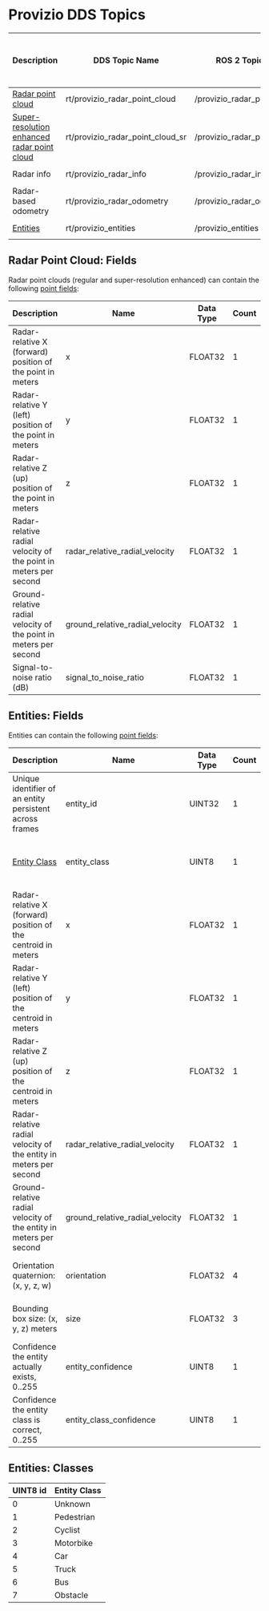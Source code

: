 # Provizio DDS Topics

| Description | DDS Topic Name   | ROS 2 Topic Name | Data Type | C++ Type Name / Pub-Sub Type Name | Python Type Name / Pub-Sub Type Name | Built-in ROS 2 Type |
| ----------- | ---------------- | ---------------- | --------- | ------------- | ---------------- | ------------------- |
| [Radar point cloud](#radar-point-cloud-fields) | rt/provizio_radar_point_cloud | /provizio_radar_point_cloud | [sensor_msgs/msg/PointCloud2](ros/sensor_msgs/msg/PointCloud2.idl) | `sensor_msgs::msg::PointCloud2` / `sensor_msgs::msg::PointCloud2PubSubType` | `provizio_dds.PointCloud2` / `provizio_dds.PointCloud2PubSubType` | [Yes](https://docs.ros2.org/latest/api/sensor_msgs/msg/PointCloud2.html) |
| [Super-resolution enhanced radar point cloud](#radar-point-cloud-fields) | rt/provizio_radar_point_cloud_sr | /provizio_radar_point_cloud_sr | [sensor_msgs/msg/PointCloud2](ros/sensor_msgs/msg/PointCloud2.idl) | `sensor_msgs::msg::PointCloud2` / `sensor_msgs::msg::PointCloud2PubSubType` | `provizio_dds.PointCloud2` / `provizio_dds.PointCloud2PubSubType` | [Yes](https://docs.ros2.org/latest/api/sensor_msgs/msg/PointCloud2.html) |
| Radar info | rt/provizio_radar_info | /provizio_radar_info | [provizio/msg/radar_info](provizio/msg/radar_info.idl) | `provizio::msg::radar_info` / `provizio::msg::radar_infoPubSubType` | `provizio_dds.radar_info` / `provizio_dds.radar_infoPubSubType` | No |
| Radar-based odometry | rt/provizio_radar_odometry | /provizio_radar_odometry | [nav_msgs/msg/Odometry](ros/nav_msgs/msg/Odometry.idl) | `nav_msgs::msg::Odometry` / `nav_msgs::msg::OdometryPubSubType` | `provizio_dds.Odometry` / `provizio_dds.OdometryPubSubType` | [Yes](https://docs.ros2.org/latest/api/nav_msgs/msg/Odometry.html) |
| [Entities](#entities-fields) | rt/provizio_entities | /provizio_entities | [sensor_msgs/msg/PointCloud2](ros/sensor_msgs/msg/PointCloud2.idl) | `sensor_msgs::msg::PointCloud2` / `sensor_msgs::msg::PointCloud2PubSubType` | `provizio_dds.PointCloud2` / `provizio_dds.PointCloud2PubSubType` | [Yes](https://docs.ros2.org/latest/api/sensor_msgs/msg/PointCloud2.html) |

## Radar Point Cloud: Fields

Radar point clouds (regular and super-resolution enhanced) can contain the following [point fields](https://docs.ros2.org/latest/api/sensor_msgs/msg/PointField.html):

| Description                                                       | Name                            | Data Type | Count | Field Presence                  |
| ----------------------------------------------------------------- | ------------------------------- | --------- | ----- | ------------------------------- |
| Radar-relative X (forward) position of the point in meters        | x                               | FLOAT32   | 1     | Always present                  |
| Radar-relative Y (left) position of the point in meters           | y                               | FLOAT32   | 1     | Always present                  |
| Radar-relative Z (up) position of the point in meters             | z                               | FLOAT32   | 1     | Always present                  |
| Radar-relative radial velocity of the point in meters per second  | radar_relative_radial_velocity  | FLOAT32   | 1     | Always present                  |
| Ground-relative radial velocity of the point in meters per second | ground_relative_radial_velocity | FLOAT32   | 1     | **Can be missing or NaN value** |
| Signal-to-noise ratio (dB)                                        | signal_to_noise_ratio           | FLOAT32   | 1     | Always present                  |

## Entities: Fields

Entities can contain the following [point fields](https://docs.ros2.org/latest/api/sensor_msgs/msg/PointField.html):

| Description                                                        | Name                            | Data Type | Count | Field Presence                              |
| ------------------------------------------------------------------ | ------------------------------- | --------- | ----- | ------------------------------------------- |
| Unique identifier of an entity persistent across frames            | entity_id                       | UINT32    | 1     | Always present                              |
| [Entity Class](#entities-classes)                                  | entity_class                    | UINT8     | 1     | Always present but can be 0, i.e. "Unknown" |
| Radar-relative X (forward) position of the centroid in meters      | x                               | FLOAT32   | 1     | Always present                              |
| Radar-relative Y (left) position of the centroid in meters         | y                               | FLOAT32   | 1     | Always present                              |
| Radar-relative Z (up) position of the centroid in meters           | z                               | FLOAT32   | 1     | Always present                              |
| Radar-relative radial velocity of the entity in meters per second  | radar_relative_radial_velocity  | FLOAT32   | 1     | Always present                              |
| Ground-relative radial velocity of the entity in meters per second | ground_relative_radial_velocity | FLOAT32   | 1     | **Can be missing or NaN value**             |
| Orientation quaternion: (x, y, z, w)                               | orientation                     | FLOAT32   | 4     | **Can be missing or NaN values**            |
| Bounding box size: (x, y, z) meters                                | size                            | FLOAT32   | 3     | **Can be missing or NaN values**            |
| Confidence the entity actually exists, 0..255                      | entity_confidence               | UINT8     | 1     | **Can be missing**                          |
| Confidence the entity class is correct, 0..255                     | entity_class_confidence         | UINT8     | 1     | **Can be missing**                          |

## Entities: Classes

| UINT8 id | Entity Class |
| -------- | ------------ |
| 0        | Unknown      |
| 1        | Pedestrian   |
| 2        | Cyclist      |
| 3        | Motorbike    |
| 4        | Car          |
| 5        | Truck        |
| 6        | Bus          |
| 7        | Obstacle     |
